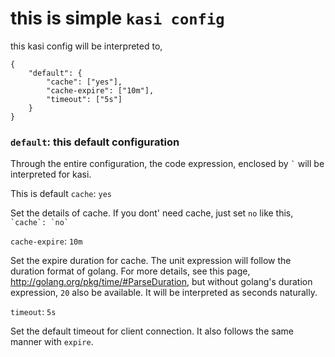# this is simple `kasi config`

this kasi config will be interpreted to,

```
{
    "default": {
        "cache": ["yes"],
        "cache-expire": ["10m"],
        "timeout": ["5s"]
    }
}
```

### `default`: this default configuration

Through the entire configuration, the code expression, enclosed by `` ` `` will be interpreted for kasi.

This is default `cache`: `yes`

Set the details of cache. If you dont' need cache, just set `no` like this, `` `cache`: `no` ``

`cache-expire`: `10m`

Set the expire duration for cache. The unit expression will follow the duration format of golang. For more details, see this page, http://golang.org/pkg/time/#ParseDuration, but without golang's duration expression, `20` also be available. It will be interpreted as seconds naturally.

`timeout`: `5s`

Set the default timeout for client connection. It also follows the same manner with `expire`.
